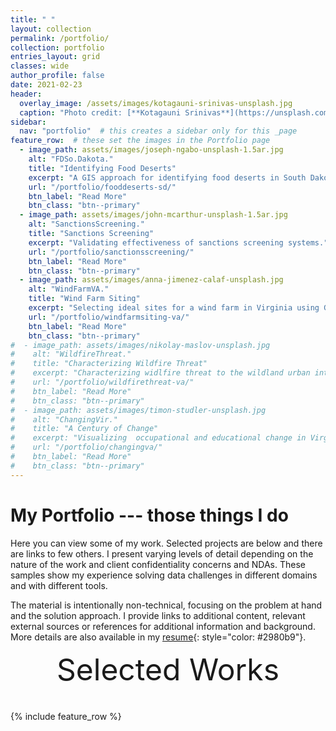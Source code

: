 ```yaml
---
title: " "
layout: collection
permalink: /portfolio/
collection: portfolio
entries_layout: grid
classes: wide
author_profile: false
date: 2021-02-23
header:
  overlay_image: /assets/images/kotagauni-srinivas-unsplash.jpg
  caption: "Photo credit: [**Kotagauni Srinivas**](https://unsplash.com)"
sidebar:
  nav: "portfolio"  # this creates a sidebar only for this _page
feature_row:  # these set the images in the Portfolio page
  - image_path: assets/images/joseph-ngabo-unsplash-1.5ar.jpg
    alt: "FDSo.Dakota."
    title: "Identifying Food Deserts"
    excerpt: "A GIS approach for identifying food deserts in South Dakota."
    url: "/portfolio/fooddeserts-sd/"
    btn_label: "Read More"
    btn_class: "btn--primary"
  - image_path: assets/images/john-mcarthur-unsplash-1.5ar.jpg
    alt: "SanctionsScreening."
    title: "Sanctions Screening"
    excerpt: "Validating effectiveness of sanctions screening systems."
    url: "/portfolio/sanctionsscreening/"
    btn_label: "Read More"
    btn_class: "btn--primary"
  - image_path: assets/images/anna-jimenez-calaf-unsplash.jpg
    alt: "WindFarmVA."
    title: "Wind Farm Siting"
    excerpt: "Selecting ideal sites for a wind farm in Virginia using GIS."
    url: "/portfolio/windfarmsiting-va/"
    btn_label: "Read More"
    btn_class: "btn--primary"
#  - image_path: assets/images/nikolay-maslov-unsplash.jpg
#    alt: "WildfireThreat."
#    title: "Characterizing Wildfire Threat"
#    excerpt: "Characterizing widlfire threat to the wildland urban interface."
#    url: "/portfolio/wildfirethreat-va/"
#    btn_label: "Read More"
#    btn_class: "btn--primary"
#  - image_path: assets/images/timon-studler-unsplash.jpg
#    alt: "ChangingVir."
#    title: "A Century of Change"
#    excerpt: "Visualizing  occupational and educational change in Virginia through the 20th century."
#    url: "/portfolio/changingva/"
#    btn_label: "Read More"
#    btn_class: "btn--primary"	
---
```


# My Portfolio --- those things I do

Here you can view some of my work. Selected projects are below and there are links to few others. I present varying levels of detail depending on the nature of the work and client confidentiality concerns and NDAs. These samples show my experience solving data challenges in different domains and with different tools.

The material is intentionally non-technical, focusing on the problem at hand and the solution approach. I provide links to additional content, relevant external sources or references for additional information and background. More details are also available in my [resume][1]{: style="color: #2980b9"}.


<div style="margin-bottom:1cm" align="center"><font size="35">Selected Works</font></div>

{% include feature_row %}

<!------------------------------- FOOTER --------------------------------->

[1]: https://niimmiish.github.io/resume1/

[2]: mailto:nimisheth@gmail.com